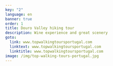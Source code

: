 ```yaml
---
key: "2"
language: en
banner: true
order: 1
title: Douro Valley hiking tour
description: Wine experience and great scenery
goto:
  link: www.topwalkingtoursportugal.com
  linktext: www.topwalkingtoursportugal.com
  linktitle: www.topwalkingtoursportugal.com
image: /img/top-walking-tours-portugal.jpg
---
```

